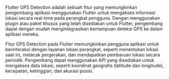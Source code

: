 Flutter GPS Detection adalah sebuah fitur yang memungkinkan pengembang aplikasi menggunakan Flutter untuk mengakses informasi lokasi secara real-time pada perangkat pengguna. Dengan menggunakan plugin atau paket khusus yang telah disediakan untuk Flutter, pengembang dapat dengan mudah mengintegrasikan kemampuan deteksi GPS ke dalam aplikasi mereka.

Fitur GPS Detection pada Flutter memungkinkan pengguna aplikasi untuk berinteraksi dengan layanan lokasi perangkat, seperti menentukan lokasi saat ini, melacak pergerakan, dan mendapatkan pembaruan lokasi secara periodik. Pengembang dapat menggunakan API yang disediakan untuk mengakses data lokasi, seperti koordinat geografis (latitude dan longitude), kecepatan, ketinggian, dan akurasi posisi.
